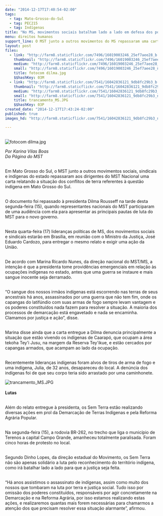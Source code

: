 ```yaml
---
date: "2014-12-17T17:40:54-02:00"
tags:
  - tag: Mato-Grosso-do-Sul
  - tag: PEC215
  - tag: Indígenas
title: "No MS, movimentos sociais batalham lado a lado em defesa dos povos indígenas"
menu: direitos humanos
support_line: O MST junto a outros movimentos do MS repassaram uma carta a Dilma relatando a situação dos conflitos de terra sobre a questão indígena.
layout: post
files:
  - link: "http://farm8.staticflickr.com/7496/16019003246_25ef7aee28_b.jpg"
    thumbnail: "http://farm8.staticflickr.com/7496/16019003246_25ef7aee28_t.jpg"
    medium: "http://farm8.staticflickr.com/7496/16019003246_25ef7aee28_z.jpg"
    small: "http://farm8.staticflickr.com/7496/16019003246_25ef7aee28_n.jpg"
    title: fotocom dilma.jpg
    $$hashKey: 03M
  - link: "http://farm8.staticflickr.com/7541/16042836121_9db8fc29b3_b.jpg"
    thumbnail: "http://farm8.staticflickr.com/7541/16042836121_9db8fc29b3_t.jpg"
    medium: "http://farm8.staticflickr.com/7541/16042836121_9db8fc29b3_z.jpg"
    small: "http://farm8.staticflickr.com/7541/16042836121_9db8fc29b3_n.jpg"
    title: trancamento_MS.JPG
    $$hashKey: 03P
created_date: "2014-12-17T17:43:24-02:00"
published: true
images_hd: "http://farm8.staticflickr.com/7541/16042836121_9db8fc29b3_n.jpg"

---
```

<p><br />
<img alt="fotocom dilma.jpg" src="http://farm8.staticflickr.com/7496/16019003246_25ef7aee28_b.jpg" /></p>

<p><em>Por Karina Vilas Boas<br />
Da P&aacute;gina do MST</em></p>

<div><br />
Em Mato Grosso do Sul, o MST junto a outros movimentos sociais, sindicais e ind&iacute;genas do estado repassaram aos dirigentes do MST Nacional uma carta relatando a situa&ccedil;&atilde;o dos conflitos de terra referentes &agrave; quest&atilde;o ind&iacute;gena em Mato Grosso do Sul.</div>

<p><br />
O documento foi repassado &agrave; presidenta Dilma Rousseff na tarde desta segunda-feira (15), quando representantes nacionais do MST participaram de uma audi&ecirc;ncia com ela para apresentar as principais pautas de luta do MST para o novo governo.</p>

<p><br />
Nesta quarta-feira (17) lideran&ccedil;as pol&iacute;ticas de MS, dos movimentos sociais e sindicais estar&atilde;o em Bras&iacute;lia, em reuni&atilde;o com o Ministro da Justi&ccedil;a, Jos&eacute; Eduardo Cardozo, para entregar o mesmo relato e exigir uma a&ccedil;&atilde;o da Uni&atilde;o.</p>

<p><br />
De acordo com Marina Ricardo Nunes, da dire&ccedil;&atilde;o nacional do MST/MS, a inten&ccedil;&atilde;o &eacute; que a presidenta tome provid&ecirc;ncias emergenciais em rela&ccedil;&atilde;o &agrave;s ocupa&ccedil;&otilde;es ind&iacute;genas no estado, antes que uma guerra se instaure e mais sangue inocente seja derramado.&nbsp;</p>

<p><br />
&ldquo;O sangue dos nossos irm&atilde;os ind&iacute;genas est&aacute; escorrendo nas terras de seus ancestrais h&aacute; anos, assassinados por uma guerra que n&atilde;o tem fim, onde os capangas do latif&uacute;ndio com suas armas de fogo sempre levam vantagem e os poderes constitu&iacute;dos nada fazem para resolver a situa&ccedil;&atilde;o. A maioria dos processos de demarca&ccedil;&atilde;o est&aacute; engavetado e nada se encaminha. Clamamos por justi&ccedil;a e a&ccedil;&atilde;o&rdquo;, disse.</p>

<p><br />
Marina disse ainda que a carta entregue a Dilma denuncia principalmente a situa&ccedil;&atilde;o que est&atilde;o vivendo os ind&iacute;genas de Caarap&oacute;, que ocupam a &aacute;rea tekoha Tey&#39;i Jusu, na margem da Reserva Tey&#39;ikue, e est&atilde;o cercados por capangas armados, que acampam ao lado da ocupa&ccedil;&atilde;o.&nbsp;</p>

<p><br />
Recentemente lideran&ccedil;as ind&iacute;genas foram alvos de tiros de arma de fogo e uma ind&iacute;gena, Julia, de 32 anos, desapareceu do local. A den&uacute;ncia dos ind&iacute;genas foi de que seu corpo teria sido arrastado por uma caminhonete.</p>

<p><img alt="trancamento_MS.JPG" src="http://farm8.staticflickr.com/7541/16042836121_9db8fc29b3_b.jpg" /><br />
<br />
<strong>Lutas</strong></p>

<p><br />
Al&eacute;m do relato entregue &agrave; presidenta, os Sem Terra est&atilde;o realizando diversas a&ccedil;&otilde;es em prol da Demarca&ccedil;&atilde;o de Terras Ind&iacute;genas e pela Reforma Agr&aacute;ria Popular.&nbsp;</p>

<p><br />
Na segunda-feira (15), a rodovia BR-262, no trecho que liga o munic&iacute;pio de Terenos a capital Campo Grande, amanheceu totalmente paralisada. Foram cinco horas de protesto no local.</p>

<p><br />
Segundo Dinho Lopes, da dire&ccedil;&atilde;o estadual do Movimento, os Sem Terra n&atilde;o s&atilde;o apenas solid&aacute;rio a luta pelo reconhecimento do territ&oacute;rio ind&iacute;gena, como ir&aacute; batalhar lado a lado para que a justi&ccedil;a seja feita.&nbsp;</p>

<p><br />
&ldquo;H&aacute; anos assistimos o assassinato de ind&iacute;genas, assim como muito dos nossos que tombaram na luta por terra e justi&ccedil;a social. Tudo isso por omiss&atilde;o dos poderes constitu&iacute;dos, respons&aacute;veis por agir concretamente na Demarca&ccedil;&atilde;o e na Reforma Agr&aacute;ria, por isso estamos realizando estas a&ccedil;&otilde;es, e realizaremos quantas mais forem necess&aacute;rias para chamarmos a aten&ccedil;&atilde;o dos que precisam resolver essa situa&ccedil;&atilde;o alarmante&rdquo;, afirmou.</p>
